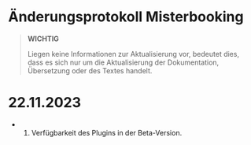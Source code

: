 # Änderungsprotokoll Misterbooking

>**WICHTIG**
>
>Liegen keine Informationen zur Aktualisierung vor, bedeutet dies, dass es sich nur um die Aktualisierung der Dokumentation, Übersetzung oder des Textes handelt.

# 22.11.2023

- 1. Verfügbarkeit des Plugins in der Beta-Version.
